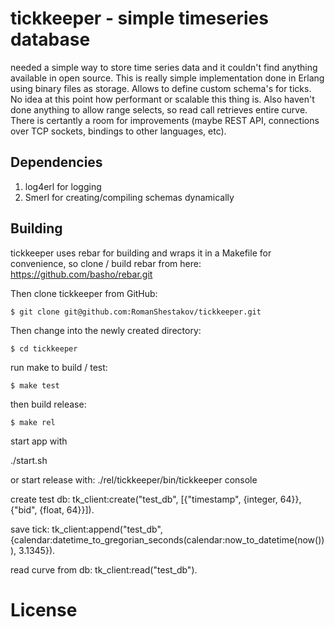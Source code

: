 tickkeeper - simple timeseries database
==============================================

needed a simple way to store time series data and it couldn't find anything available in open source.
This is really simple implementation done in Erlang using binary files as storage. Allows to define custom schema's for ticks.
No idea at this point how performant or scalable this thing is. Also haven't done anything to allow range selects, so read call retrieves entire curve. There is certantly a room for improvements (maybe REST API, connections over TCP sockets, bindings to other languages, etc).


## Dependencies

1. log4erl for logging
2. Smerl for creating/compiling schemas dynamically

## Building

tickkeeper uses rebar for building and wraps it in a Makefile for convenience, so clone / build rebar from here:
https://github.com/basho/rebar.git

Then clone tickkeeper from GitHub:

    $ git clone git@github.com:RomanShestakov/tickkeeper.git

Then change into the newly created directory:

    $ cd tickkeeper

run make to build / test:

    $ make test

then build release:

    $ make rel

start app with 

./start.sh

or start release with:
./rel/tickkeeper/bin/tickkeeper console

create test db:
tk_client:create("test_db",  [{"timestamp", {integer, 64}}, {"bid", {float, 64}}]).

save tick:
tk_client:append("test_db", {calendar:datetime_to_gregorian_seconds(calendar:now_to_datetime(now())), 3.1345}).

read curve from db:
tk_client:read("test_db").

License
=======
